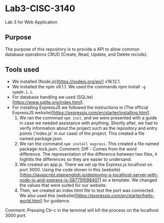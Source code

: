 # Lab3-CISC-3140
Lab 3 for Web Application
## Purpose
The purpose of this repository is to provide a API to allow common database operations CRUD (Create, Read, Update, and Delete recods).
## Tools used
- We installed (Node.js)[https://nodejs.org/en/] v18.12.1. 
- We installed the npm v9.1.1. We used the commands npm install `-g npm@9.1.1`.
- For database handling we used (SQLite)[https://www.sqlite.org/index.html].
- For installing ExpressJS we followed the instructions in (The official ExpressJS website)[https://expressjs.com/en/starter/installing.html].
	1. We ran the commnad `npm init`, and we were presented with a guide in case we needed assistance with anything. Shortly after, we had to verify information about the project such as the repository and entry points ('index.js' in our case) of the project. This created a file named package.json.
	2. We ran the command `npm install express`. This created a file named package-lock.json.
Comment:
Diff - Comes from the word difference. The representation of the difference between two files, it highlits the differences so they are easier to undersand.
	3. We created an app.js. There we set up the Express.js localhost on port 3000. Using the code shown in this (website)[https://javascript.plainenglish.io/deploying-a-localhost-server-with-node-js-and-express-js-58775f098407] as a template. We changed the values that were suited for our website.
	4. Then, we created an index.html file to test the port was connected. We also used this (website)[https://expressjs.com/en/starter/hello-world.html] for guidance.

Comment:
Pressing Ctr-c in the terminal will kill the process on the localhost 3000 port.
